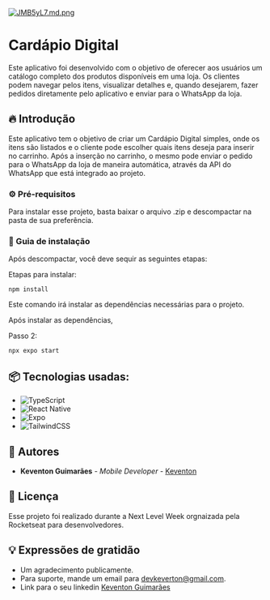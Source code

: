 
[![JMB5yL7.md.png](https://iili.io/JMB5yL7.md.png)](https://freeimage.host/i/JMB5yL7)

# Cardápio Digital

Este aplicativo foi desenvolvido com o objetivo de oferecer aos usuários um catálogo completo dos produtos disponíveis em uma loja. Os clientes podem navegar pelos itens, visualizar detalhes e, quando desejarem, fazer pedidos diretamente pelo aplicativo e enviar para o WhatsApp da loja.

## 🔥 Introdução

Este aplicativo tem o objetivo de criar um Cardápio Digital simples, onde os itens são listados e o cliente pode escolher quais itens deseja para inserir no carrinho. Após a inserção no carrinho, o mesmo pode enviar o pedido para o WhatsApp da loja de maneira automática, através da API do WhatsApp que está integrado ao projeto.

### ⚙️ Pré-requisitos

Para instalar esse projeto, basta baixar o arquivo .zip e descompactar na pasta de sua preferência.

### 🔨 Guia de instalação

Após descompactar, você deve sequir as seguintes etapas:

Etapas para instalar:

```
npm install
```
Este comando irá instalar as dependências necessárias para o projeto.



Após instalar as dependências,

Passo 2:
```
npx expo start
```

## 📦 Tecnologias usadas:

* ![TypeScript](https://img.shields.io/badge/typescript-%23007ACC.svg?style=for-the-badge&logo=typescript&logoColor=white)
* ![React Native](https://img.shields.io/badge/react_native-%2320232a.svg?style=for-the-badge&logo=react&logoColor=%2361DAFB)
* ![Expo](https://img.shields.io/badge/expo-1C1E24?style=for-the-badge&logo=expo&logoColor=#D04A37)
* ![TailwindCSS](https://img.shields.io/badge/tailwindcss-%2338B2AC.svg?style=for-the-badge&logo=tailwind-css&logoColor=white)

## 👷 Autores

* **Keventon Guimarães** - *Mobile Developer* - [Keventon](https://github.com/Keventon)

## 📄 Licença

Esse projeto foi realizado durante a Next Level Week orgnaizada pela Rocketseat para desenvolvedores.


## 💡 Expressões de gratidão

* Um agradecimento publicamente.
* Para suporte, mande um email para devkeverton@gmail.com.
* Link para o seu linkedin [Keventon Guimarães](https://www.linkedin.com/in/keventon-rian-guimaraes-goncalves)

